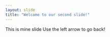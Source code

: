 ```yaml
---
layout: slide
title: "Welcome to our second slide!"
---
```

This is mine slide
Use the left arrow to go back!
